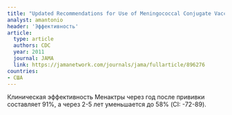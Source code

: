 ```yaml
---
title: "Updated Recommendations for Use of Meningococcal Conjugate Vaccines - Advisory Committee on Immunization Practices (ACIP), 2010"
analyst: amantonio
header: 'Эффективность'
article:
  type: article
  authors: CDC
  year: 2011
  journal: JAMA
  link: https://jamanetwork.com/journals/jama/fullarticle/896276
countries:
- США
---
```


Клиническая эффективность Менактры через год после прививки составляет 91%, а через 2-5 лет уменьшается до 58% (CI: -72-89).
